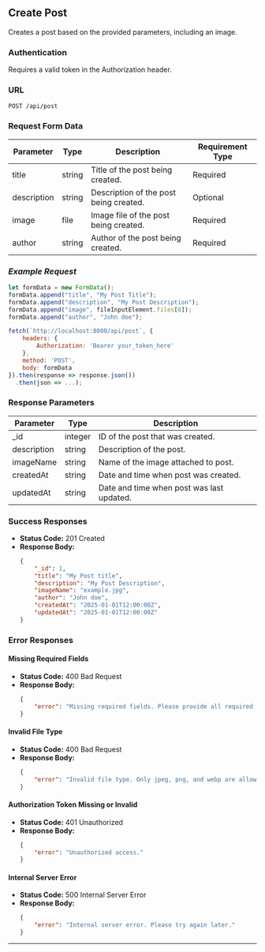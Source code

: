 ## Create Post

Creates a post based on the provided parameters, including an image.

### Authentication

Requires a valid token in the Authorization header.

### URL

`POST /api/post`

### Request Form Data

| Parameter   | Type   | Description                            | Requirement Type |
| ----------- | ------ | -------------------------------------- | ---------------- |
| title       | string | Title of the post being created.       | Required         |
| description | string | Description of the post being created. | Optional         |
| image       | file   | Image file of the post being created.  | Required         |
| author      | string | Author of the post being created.      | Required         |

### _Example Request_

```javascript
let formData = new FormData();
formData.append("title", "My Post Title");
formData.append("description", "My Post Description");
formData.append("image", fileInputElement.files[0]);
formData.append("author", "John doe");

fetch(`http://localhost:8000/api/post`, {
    headers: {
        Authorization: 'Bearer your_token_here'
    },
    method: 'POST',
    body: formData
}).then(response => response.json())
  .then(json => ...);
```

### Response Parameters

| Parameter   | Type    | Description                               |
| ----------- | ------- | ----------------------------------------- |
| \_id        | integer | ID of the post that was created.          |
| description | string  | Description of the post.                  |
| imageName   | string  | Name of the image attached to post.       |
| createdAt   | string  | Date and time when post was created.      |
| updatedAt   | string  | Date and time when post was last updated. |

### Success Responses

-   **Status Code:** 201 Created
-   **Response Body:**
    ```json
    {
        "_id": 1,
        "title": "My Post title",
        "description": "My Post Description",
        "imageName": "example.jpg",
        "author": "John doe",
        "createdAt": "2025-01-01T12:00:00Z",
        "updatedAt": "2025-01-01T12:00:00Z"
    }
    ```

### Error Responses

#### Missing Required Fields

-   **Status Code:** 400 Bad Request
-   **Response Body:**
    ```json
    {
        "error": "Missing required fields. Please provide all required fields: title, description, and image."
    }
    ```

#### Invalid File Type

-   **Status Code:** 400 Bad Request
-   **Response Body:**
    ```json
    {
        "error": "Invalid file type. Only jpeg, png, and webp are allowed."
    }
    ```

#### Authorization Token Missing or Invalid

-   **Status Code:** 401 Unauthorized
-   **Response Body:**
    ```json
    {
        "error": "Unauthorized access."
    }
    ```

#### Internal Server Error

-   **Status Code:** 500 Internal Server Error
-   **Response Body:**
    ```json
    {
        "error": "Internal server error. Please try again later."
    }
    ```

---
